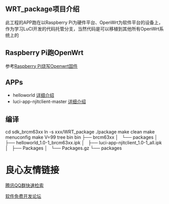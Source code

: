 ## WRT_package项目介绍
此工程的APP跑在以Raspberry Pi为硬件平台、OpenWrt为软件平台的设备上，作为学习LuCI开发的代码托管分支，当然代码是可以移植到其他所有OpenWrt系统上的

## Raspberry Pi跑OpenWrt
参考[Raspberry Pi烧写Openwrt固件](http://jphome.github.io/blog/2014/08/01/raspberry_pi_openwrt.html)

## APPs
* helloworld [详细介绍](http://jphome.github.io/blog/2014/03/29/openwrt_sdk.html)
* luci-app-njitclient-master [详细介绍](http://jphome.github.io/blog/2014/08/03/luci_add_page.html)

## 编译
 
cd sdk_brcm63xx
ln -s xxx/WRT_package ./package
make clean
make menuconfig
make V=99
tree bin
bin
├── brcm63xx
│   └── packages
│       ├── helloworld_1.0-1_brcm63xx.ipk
│       ├── luci-app-njitclient_1.0-1_all.ipk
│       ├── Packages
│       └── Packages.gz
└── packages
 



 # 良心友情链接

[腾讯QQ群快速检索](http://u.720life.cn/s/8cf73f7c)

[软件免费开发论坛](http://u.720life.cn/s/bbb01dc0)